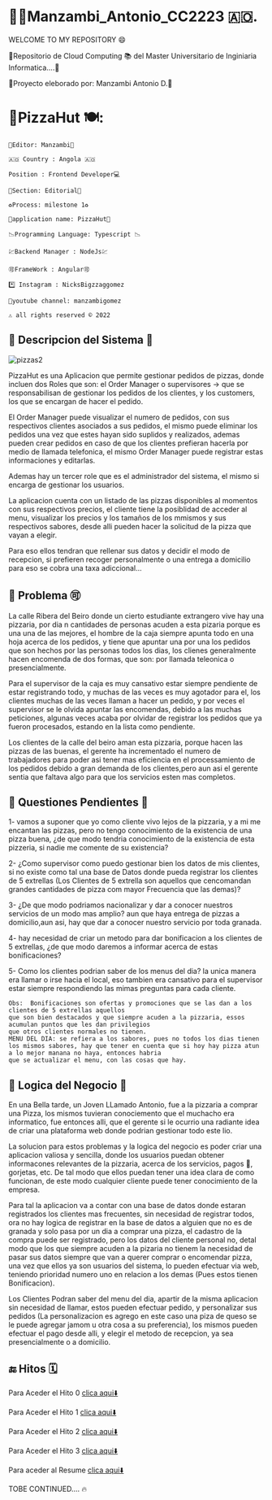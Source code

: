 # 🧑‍💻Manzambi_Antonio_CC2223 🇦🇴. 
 
 WELCOME TO MY REPOSITORY :smile: 

:rocket:Repositorio de Cloud Computing 📚 del Master Universitario de Inginiaria Informatica....:bookmark:

💸Proyecto eleborado por: Manzambi Antonio D.📱
# :pizza:PizzaHut  🍽️:


	📝Editor: Manzambi📝
	
	🇦🇴 Country : Angola 🇦🇴
	
	Position : Frontend Developer💻

	👷Section: Editorial👷

	♻️Process: milestone 1♻️ 

	📸application name: PizzaHut📸
	
	📉Programming Language: Typescript 📉
	
	💹Backend Manager : NodeJs💹
	
	🉑FrameWork : Angular🉑
	 
	*️⃣ Instagram : NicksBigzzaggomez
	
	🗼youtube channel: manzambigomez
	
	⚠️ all rights reserved ©️ 2022
	

##  📝 Descripcion del Sistema 📖

![pizzas2](../main/Docs/Hito%200/imagenes/pizzas2.jpeg)

PizzaHut es una Aplicacion que permite gestionar pedidos de pizzas, donde incluen dos Roles que son: el Order Manager o supervisores -> que se responsabilisan de gestionar los pedidos de los clientes, y los customers, los que se encargan de hacer el pedido.

El Order Manager puede visualizar el numero de pedidos, con sus respectivos clientes asociados a sus pedidos, el mismo puede eliminar los pedidos una vez que estes hayan sido suplidos y realizados, ademas pueden crear pedidos en caso de que los clientes prefieran hacerla por medio de llamada telefonica, el mismo Order Manager puede registrar estas informaciones y editarlas.

Ademas hay un tercer role que es el administrador del sistema, el mismo si encarga de gestionar los usuarios.

La aplicacion cuenta con un listado de las pizzas disponibles al momentos con sus respectivos precios, el cliente tiene la posiblidad de acceder al menu, visualizar los precios y los tamaños de los mmismos y sus respectivos sabores, desde alli pueden hacer la solicitud de la pizza que vayan a elegir.

Para eso ellos tendran que rellenar sus datos y decidir el modo de recepcion, si prefieren recoger personalmente o una entrega a domicilio para eso se cobra una taxa adiccional... 

## 🦯 Problema 🉑

 La calle Ribera del Beiro donde un cierto estudiante extrangero vive hay una pizzaria, por dia n cantidades de personas acuden a esta pizaria porque es una una de las mejores, el hombre de la caja siempre apunta todo en una hoja acerca de los pedidos, y tiene que apuntar una por una los pedidos que son hechos por las personas todos los dias, los clienes generalmente hacen encomenda de dos formas, que son: por llamada teleonica o presencialmente.
 
 Para el supervisor de la caja es muy cansativo estar siempre pendiente de estar registrando todo, y muchas de las veces es muy agotador para el, los clientes muchas de las veces llaman a hacer un pedido, y por veces el supervisor se le olvida apuntar las encomendas, debido a las muchas peticiones, algunas veces acaba por olvidar de registrar los pedidos que ya fueron procesados, estando en la lista como pendiente.
 
 Los clientes de la calle del beiro aman esta pizzaria, porque hacen las pizzas de las buenas, el gerente ha incrementado el numero de trabajadores para poder asi tener mas eficiencia en el processamiento de los pedidos debido a gran demanda de los clientes,pero aun asi el gerente sentia que faltava algo para que los servicios esten mas completos. 
 
 ## 📖 Questiones Pendientes 📖
 
  1- vamos a suponer que yo como cliente vivo lejos de la pizzaria, y a mi me encantan las pizzas, pero no tengo conocimiento de la existencia de una pizza buena, ¿de que modo tendria conocimiento de la existencia de esta pizzeria, si nadie me comente de su existencia?
	
  2- ¿Como supervisor como puedo gestionar bien los datos de mis clientes, si no existe como tal una base de Datos donde pueda registrar los clientes de 5 extrellas (Los Clientes de 5 extrella son aquellos que cencomandan grandes cantidades de pizza com mayor Frecuencia que las demas)?

  3- ¿De que modo podriamos nacionalizar y dar a conocer nuestros servicios de un modo mas amplio? aun que haya entrega de pizzas a domicilio,aun asi, hay que dar a conocer nuestro servicio por toda granada.
	
  4- hay necesidad de criar un metodo para dar bonificacion a los clientes de 5 extrellas, ¿de que modo daremos a informar acerca de estas bonificaciones?
	 
 5- Como los clientes podrian saber de los menus del dia? la unica manera era llamar o irse hacia el local, eso tambien era cansativo para el supervisor estar siempre respondiendo las mimas preguntas para cada cliente.

    Obs:  Bonificaciones son ofertas y promociones que se las dan a los clientes de 5 extrellas aquellos 
	que son bien destacados y que siempre acuden a la pizzaria, essos acumulan puntos que les dan privilegios 
	que otros clientes normales no tienen. 
	MENU DEL DIA: se refiera a los sabores, pues no todos los dias tienen 
	los mismos sabores, hay que tener en cuenta que si hoy hay pizza atun a lo mejor manana no haya, entonces habria 
	que se actualizar el menu, con las cosas que hay.
			 

 
  ## 📑 Logica del Negocio 📑
	   
   En una Bella tarde, un Joven LLamado Antonio, fue a la pizzaria a comprar una Pizza, los mismos tuvieran conociemento que el muchacho era informatico, fue entonces alli, que el gerente si le ocurrio una radiante idea de criar una plataforma web donde podrian gestionar todo este lio.
	 
La solucion para estos problemas y la logica del negocio es poder criar una aplicacion valiosa y sencilla, donde los usuarios puedan obtener informacones relevantes de la pizzaria, acerca de los servicios, pagos 💸, gorjetas, etc. De tal modo que ellos puedan tener una idea clara de como funcionan, de este modo cualquier cliente puede tener conocimiento de la empresa.

Para tal la aplicacion va a contar con una base de datos donde estaran registrados los clientes mas frecuentes, sin necesidad de registrar todos, ora no hay logica de registrar en la base de datos a alguien que no es de granada y solo pasa por un dia a comprar una pizza, el cadastro de la compra puede ser registrado, pero los datos del cliente personal no, detal modo que los que siempre acuden a la pizaria no tienem la necesidad de pasar sus datos siempre que van a querer comprar o encomendar pizza, una vez que ellos ya son usuarios del sistema, lo pueden efectuar via web, teniendo prioridad numero uno en relacion a los demas (Pues estos tienen Bonificacion). 

Los Clientes Podran saber del menu del dia, apartir de la misma aplicacion sin necesidad de llamar, estos pueden efectuar pedido, y personalizar sus pedidos (La personalizacion es agrego en este caso una piza de queso se le puede agregar jamom u otra cosa a su preferencia), los mismos pueden efectuar el pago desde alli, y elegir el metodo de recepcion, ya sea presencialmente o a domicilio.

## 🔚  Hitos  🗓️ 
  
Para Aceder el Hito 0 [clica aqui⬇️](https://github.com/Manzambi/Manzambi_Antonio_CC2223/tree/main/Docs/Hito%200)

Para Aceder el Hito 1 [clica aqui⬇️](https://github.com/Manzambi/Manzambi_Antonio_CC2223/tree/main/Docs/Hito%201)

Para Aceder el Hito 2  [clica aqui⬇️](https://github.com/Manzambi/Manzambi_Antonio_CC2223/tree/main/Docs/Hito%202)

Para Aceder el Hito 3  [clica aqui⬇️](https://github.com/Manzambi/Manzambi_Antonio_CC2223/tree/main/Docs/Hito%202)

Para aceder al Resume [clica aqui⬇️](https://github.com/Manzambi/Manzambi_Antonio_CC2223/tree/main/Docs/Hito%203)

TOBE CONTINUED.... 🔥


